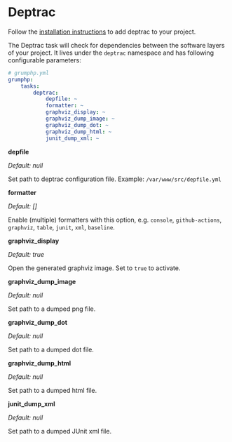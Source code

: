 # Deptrac

Follow the [installation instructions](https://github.com/sensiolabs-de/deptrac#installation) to add deptrac to your 
project.

The Deptrac task will check for dependencies between the software layers of your project. It lives under the `deptrac` 
namespace and has following configurable parameters:


```yaml
# grumphp.yml
grumphp:
    tasks:
        deptrac:
            depfile: ~
            formatter: ~
            graphviz_display: ~
            graphviz_dump_image: ~
            graphviz_dump_dot: ~
            graphviz_dump_html: ~
            junit_dump_xml: ~
```

**depfile**

*Default: null*

Set path to deptrac configuration file. Example: `/var/www/src/depfile.yml`

**formatter**

*Default: []*

Enable (multiple) formatters with this option, e.g. `console`, `github-actions`, `graphviz`, `table`, `junit`, `xml`, `baseline`.

**graphviz_display**

*Default: true*

Open the generated graphviz image. Set to `true` to activate.

**graphviz_dump_image**

*Default: null*

Set path to a dumped png file.

**graphviz_dump_dot**

*Default: null*

Set path to a dumped dot file.

**graphviz_dump_html**

*Default: null*

Set path to a dumped html file.

**junit_dump_xml**

*Default: null*

Set path to a dumped JUnit xml file.
